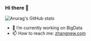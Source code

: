 ### Hi there 👋

![Anurag's GitHub stats](https://github-readme-stats.vercel.app/api?username=zhangnew&show_icons=true&theme=radical)

- 🔭 I’m currently working on BigData
- 📫 How to reach me: [zhangnew.com](https://zhangnew.com)

<!--
**zhangnew/zhangnew** is a ✨ _special_ ✨ repository because its `README.md` (this file) appears on your GitHub profile.

Here are some ideas to get you started:

- 🔭 I’m currently working on ...
- 🌱 I’m currently learning ...
- 👯 I’m looking to collaborate on ...
- 🤔 I’m looking for help with ...
- 💬 Ask me about ...
- 📫 How to reach me: ...
- 😄 Pronouns: ...
- ⚡ Fun fact: ...
-->
